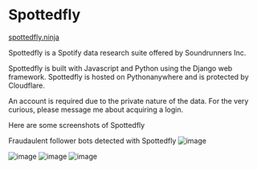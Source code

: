 # Spottedfly

[spottedfly.ninja](www.spottedfly.ninja)

Spottedfly is a Spotify data research suite offered by Soundrunners Inc.

Spottedfly is built with Javascript and Python using the Django web framework. Spottedfly is hosted on Pythonanywhere and is protected by Cloudflare. 

An account is required due to the private nature of the data. For the very curious, please message me about acquiring a login. 


Here are some screenshots of Spottedfly

Fraudaulent follower bots detected with Spottedfly
![image](https://user-images.githubusercontent.com/35173688/82720403-0a350480-9c68-11ea-8d4c-0b37ce36ad89.png)

![image](https://user-images.githubusercontent.com/35173688/82271134-cff7fa00-992b-11ea-9f58-a4ca79ee4bd4.png)
![image](https://user-images.githubusercontent.com/35173688/82406792-64418a00-9a1c-11ea-9f80-c65b16bbbe3e.png)
![image](https://user-images.githubusercontent.com/35173688/82705916-69295800-9c2d-11ea-8fb9-4c2c415f52c3.png)
